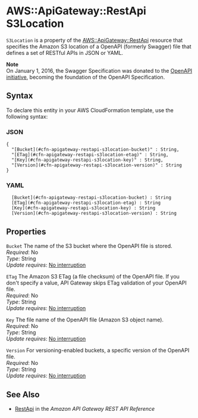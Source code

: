 # AWS::ApiGateway::RestApi S3Location<a name="aws-properties-apigateway-restapi-s3location"></a>

`S3Location` is a property of the [AWS::ApiGateway::RestApi](https://docs.aws.amazon.com/AWSCloudFormation/latest/UserGuide/aws-resource-apigateway-restapi.html) resource that specifies the Amazon S3 location of a OpenAPI \(formerly Swagger\) file that defines a set of RESTful APIs in JSON or YAML\.

**Note**  
On January 1, 2016, the Swagger Specification was donated to the [OpenAPI initiative](https://www.openapis.org/), becoming the foundation of the OpenAPI Specification\.

## Syntax<a name="aws-properties-apigateway-restapi-s3location-syntax"></a>

To declare this entity in your AWS CloudFormation template, use the following syntax:

### JSON<a name="aws-properties-apigateway-restapi-s3location-syntax.json"></a>

```
{
  "[Bucket](#cfn-apigateway-restapi-s3location-bucket)" : String,
  "[ETag](#cfn-apigateway-restapi-s3location-etag)" : String,
  "[Key](#cfn-apigateway-restapi-s3location-key)" : String,
  "[Version](#cfn-apigateway-restapi-s3location-version)" : String
}
```

### YAML<a name="aws-properties-apigateway-restapi-s3location-syntax.yaml"></a>

```
﻿  [Bucket](#cfn-apigateway-restapi-s3location-bucket) : String
﻿  [ETag](#cfn-apigateway-restapi-s3location-etag) : String
﻿  [Key](#cfn-apigateway-restapi-s3location-key) : String
﻿  [Version](#cfn-apigateway-restapi-s3location-version) : String
```

## Properties<a name="aws-properties-apigateway-restapi-s3location-properties"></a>

`Bucket`  <a name="cfn-apigateway-restapi-s3location-bucket"></a>
The name of the S3 bucket where the OpenAPI file is stored\.  
*Required*: No  
*Type*: String  
*Update requires*: [No interruption](https://docs.aws.amazon.com/AWSCloudFormation/latest/UserGuide/using-cfn-updating-stacks-update-behaviors.html#update-no-interrupt)

`ETag`  <a name="cfn-apigateway-restapi-s3location-etag"></a>
The Amazon S3 ETag \(a file checksum\) of the OpenAPI file\. If you don't specify a value, API Gateway skips ETag validation of your OpenAPI file\.  
*Required*: No  
*Type*: String  
*Update requires*: [No interruption](https://docs.aws.amazon.com/AWSCloudFormation/latest/UserGuide/using-cfn-updating-stacks-update-behaviors.html#update-no-interrupt)

`Key`  <a name="cfn-apigateway-restapi-s3location-key"></a>
The file name of the OpenAPI file \(Amazon S3 object name\)\.  
*Required*: No  
*Type*: String  
*Update requires*: [No interruption](https://docs.aws.amazon.com/AWSCloudFormation/latest/UserGuide/using-cfn-updating-stacks-update-behaviors.html#update-no-interrupt)

`Version`  <a name="cfn-apigateway-restapi-s3location-version"></a>
For versioning\-enabled buckets, a specific version of the OpenAPI file\.  
*Required*: No  
*Type*: String  
*Update requires*: [No interruption](https://docs.aws.amazon.com/AWSCloudFormation/latest/UserGuide/using-cfn-updating-stacks-update-behaviors.html#update-no-interrupt)

## See Also<a name="aws-properties-apigateway-restapi-s3location--seealso"></a>
+ [RestApi](https://docs.aws.amazon.com/apigateway/api-reference/resource/rest-api/) in the *Amazon API Gateway REST API Reference*